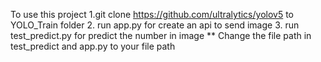 To use this project
1.git clone https://github.com/ultralytics/yolov5 to YOLO_Train folder
2. run app.py for create an api to send image
3. run test_predict.py for predict the number in image
** Change the file path in test_predict and app.py to your file path
